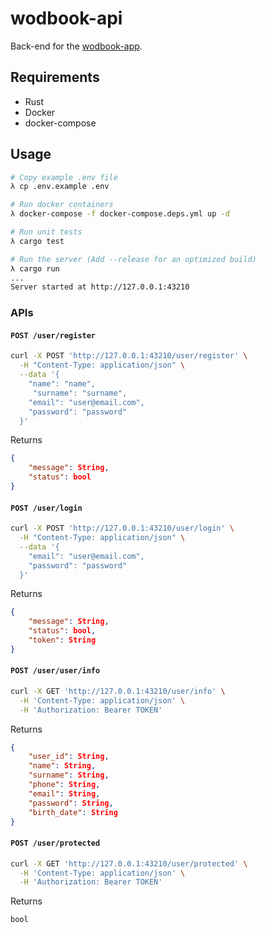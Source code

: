 # wodbook-api

Back-end for the [wodbook-app](https://github.com/egilsster/wodbook-app).

## Requirements

- Rust
- Docker
- docker-compose

## Usage

```sh
# Copy example .env file
λ cp .env.example .env

# Run docker containers
λ docker-compose -f docker-compose.deps.yml up -d

# Run unit tests
λ cargo test

# Run the server (Add --release for an optimized build)
λ cargo run
...
Server started at http://127.0.0.1:43210
```

### APIs

#### `POST /user/register`

```sh
curl -X POST 'http://127.0.0.1:43210/user/register' \
  -H "Content-Type: application/json" \
  --data '{
    "name": "name",
     "surname": "surname",
    "email": "user@email.com",
    "password": "password"
  }'
```

Returns

```json
{
    "message": String,
    "status": bool
}
```

#### `POST /user/login`

```sh
curl -X POST 'http://127.0.0.1:43210/user/login' \
  -H "Content-Type: application/json" \
  --data '{
    "email": "user@email.com",
    "password": "password"
  }'
```

Returns

```json
{
    "message": String,
    "status": bool,
    "token": String
}
```

#### `POST /user/user/info`

```sh
curl -X GET 'http://127.0.0.1:43210/user/info' \
  -H 'Content-Type: application/json' \
  -H 'Authorization: Bearer TOKEN'
```

Returns

```json
{
    "user_id": String,
    "name": String,
    "surname": String,
    "phone": String,
    "email": String,
    "password": String,
    "birth_date": String
}
```

#### `POST /user/protected`

```sh
curl -X GET 'http://127.0.0.1:43210/user/protected' \
  -H 'Content-Type: application/json' \
  -H 'Authorization: Bearer TOKEN'
```

Returns

```txt
bool
```
